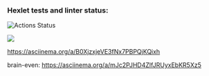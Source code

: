 ### Hexlet tests and linter status:
![Actions Status](/workflows/hexlet-check/badge.svg)

<a href="https://codeclimate.com/github/codeclimate/codeclimate/maintainability"><img src="https://api.codeclimate.com/v1/badges/a99a88d28ad37a79dbf6/maintainability" /></a>

https://asciinema.org/a/B0XjzxjeVE3fNx7PBPQjKQixh

brain-even:
https://asciinema.org/a/mJc2PJHD4ZlfJRUyxEbKR5Xz5
